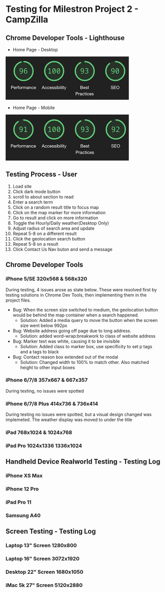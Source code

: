 # Testing for Milestron Project 2 - CampZilla

## Chrome Developer Tools - Lighthouse
- Home Page - Desktop

![Home Page - Desktop](lighthouse-results/home-desktop.png)

- Home Page - Mobile

![Home Page - Mobile](lighthouse-results/home-mobile.png)

## Testing Process - User

1. Load site
2. Click dark mode button
3. scroll to about section to read
4. Enter a search term
5. Click on a random result title to focus map
6. Click on the map marker for more information
7. Go to result and click on more information
8. Toggle the Hourly/Daily weather(Desktop Only)
9. Adjust radius of search area and update
10. Repeat 5-8 on a different result
11. Click the geolocation search button
12. Repeat 5-8 on a result
13. Click Contact Us Nav buton and send a message

## Chrome Developer Tools
### iPhone 5/SE 320x568 & 568x320

During testing, 4 issues arose as state below. These were resolved first by testing solutions in Chrome Dev Tools, then implementing them in the project files.

- Bug: When the screen size switched to medium, the geolocation button would be behind the map container when a search happened.
    - Solution: Added a media query to move the button when the screen size went below 992px
- Bug: Website address going off page due to long address.
    - Solution: added word-wrap:breakwork to class of website address
- Bug: Marker text was white, causing it to be invisible
    - Solution: Added class to marker box, use specificity to set p tags and a tags to black
- Bug: Contact reason box extended out of the modal
    - Solution: Changed width to 100% to match other. Also matched height to other input boxes

### iPhone 6/7/8 357x667 & 667x357

During testing, no issues were spotted

### iPhone 6/7/8 Plus 414x736 & 736x414

During testing no issues were spotted, but a visual design changed was implemeted. The weather display was moved to under the title

### iPad 768x1024 & 1024x768


### iPad Pro 1024x1336 1336x1024


## Handheld Device Realworld Testing - Testing Log
### iPhone XS Max


### iPhone 12 Pro


### iPad Pro 11


### Samsung A40


## Screen Testing - Testing Log
### Laptop 13" Screen 1280x800


### Laptop 16" Screen 3072x1920


### Desktop 22" Screen 1680x1050


### iMac 5k 27" Screen 5120x2880


